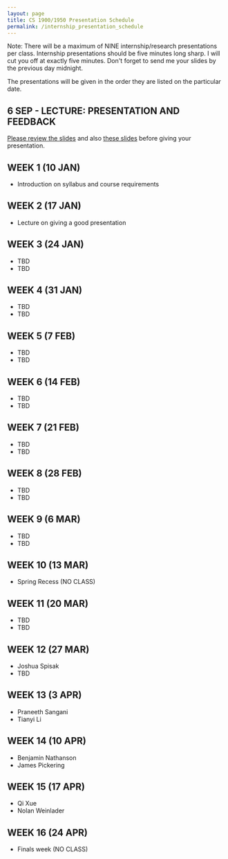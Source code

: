 ```yaml
---
layout: page
title: CS 1900/1950 Presentation Schedule
permalink: /internship_presentation_schedule
---
```


Note: There will be a maximum of NINE internship/research presentations per class. Internship presentations should be five minutes long sharp.  I will cut you off at exactly five minutes.  Don't forget to send me your slides by the previous day midnight.

The presentations will be given in the order they are listed on the particular date.

## 6 SEP - LECTURE: PRESENTATION AND FEEDBACK

[Please review the slides]({{site.baseurl}}/lectures/Capstone_Lecture4_Presentations.pdf) and also [these slides]({{site.baseurl}}/lectures/Capstone_Lecture5_Supplemental.pdf) before giving your presentation.

## WEEK 1 (10 JAN)

* Introduction on syllabus and course requirements

## WEEK 2 (17 JAN)

* Lecture on giving a good presentation

## WEEK 3 (24 JAN)
  
* TBD
* TBD

## WEEK 4 (31 JAN)

* TBD
* TBD

## WEEK 5 (7 FEB)

* TBD
* TBD

## WEEK 6 (14 FEB)

* TBD
* TBD

## WEEK 7 (21 FEB)

* TBD
* TBD

## WEEK 8 (28 FEB)

* TBD
* TBD

## WEEK 9 (6 MAR)

* TBD
* TBD

## WEEK 10 (13 MAR)

* Spring Recess (NO CLASS)

## WEEK 11 (20 MAR)

* TBD
* TBD

## WEEK 12 (27 MAR)

* Joshua Spisak
* TBD

## WEEK 13 (3 APR)

* Praneeth Sangani
* Tianyi Li

## WEEK 14 (10 APR)

* Benjamin Nathanson
* James Pickering

## WEEK 15 (17 APR)

* Qi Xue
* Nolan Weinlader

## WEEK 16 (24 APR)

* Finals week (NO CLASS)
